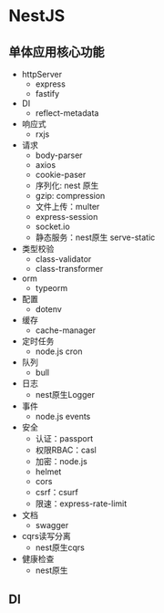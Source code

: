 # NestJS

## 单体应用核心功能

- httpServer
	- express
	- fastify
- DI
	- reflect-metadata
- 响应式
	- rxjs
- 请求
	- body-parser
	- axios
	- cookie-paser
	- 序列化: nest 原生
	- gzip: compression
	- 文件上传：multer
	- express-session
	- socket.io
	- 静态服务：nest原生 serve-static
- 类型校验
	- class-validator
	- class-transformer
- orm
	- typeorm
- 配置
	- dotenv
- 缓存
	- cache-manager
- 定时任务
	- node.js  cron
- 队列
	- bull
- 日志
	- nest原生Logger
- 事件
	- node.js events
- 安全
	- 认证：passport
	- 权限RBAC：casl
	- 加密：node.js
	- helmet
	- cors
	- csrf：csurf
	- 限速：express-rate-limit
- 文档
	- swagger
- cqrs读写分离
	- nest原生cqrs
- 健康检查
	- nest原生

## DI



